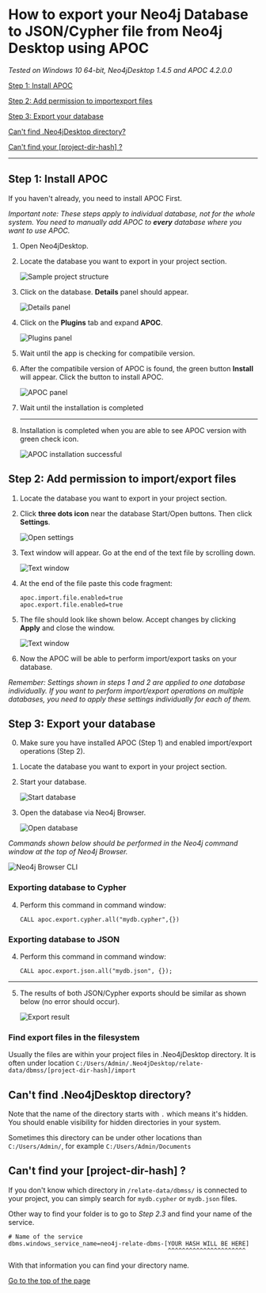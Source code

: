 # How to export your Neo4j Database to JSON/Cypher file from Neo4j Desktop using APOC

*Tested on Windows 10 64-bit, Neo4jDesktop 1.4.5 and APOC 4.2.0.0*

[Step 1: Install APOC](#step-1-install-apoc)

[Step 2: Add permission to importexport files](#step-2-add-permission-to-importexport-files)

[Step 3: Export your database](#step-3-export-your-database)

[Can't find .Neo4jDesktop directory?](#cant-find-neo4jdesktop-directory)

[Can't find your [project-dir-hash] ?](#cant-find-your-project-dir-hash)

***

## Step 1: Install APOC

If you haven't already, you need to install APOC First.

*Important note: These steps apply to individual database, not for the whole system. You need to manually add APOC to **every** database where you want to use APOC.*

1. Open Neo4jDesktop.
2. Locate the database you want to export in your project section.

   ![Sample project structure](./img/1_1.png "Sample project structure")
3. Click on the database. **Details** panel should appear.

   ![Details panel](./img/1_2.png "Details panel")
4. Click on the **Plugins** tab and expand **APOC**.

   ![Plugins panel](./img/1_3.png "Plugins panel")
5. Wait until the app is checking for compatibile version.
6. After the compatibile version of APOC is found, the green button **Install** will appear. Click the button to install APOC.

   ![APOC panel](./img/1_4.png "APOC panel")
7. Wait until the installation is completed
   ___ 
8. Installation is completed when you are able to see APOC version with green check icon.

   ![APOC installation successful](./img/1_5.png "APOC installation successful")


## Step 2: Add permission to import/export files

1. Locate the database you want to export in your project section.
2. Click **three dots icon** near the database Start/Open buttons. Then click **Settings**. 

   ![Open settings](./img/2_1.png "Open settings")
3. Text window will appear. Go at the end of the text file by scrolling down.

   ![Text window](./img/2_2.png "Text window")
4. At the end of the file paste this code fragment:
    ```
    apoc.import.file.enabled=true
    apoc.export.file.enabled=true
    ```
5. The file should look like shown below. Accept changes by clicking **Apply** and close the window.

   ![Text window](./img/2_3.png "Text window")
6. Now the APOC will be able to perform import/export tasks on your database. 

*Remember: Settings shown in steps 1 and 2 are applied to one database individually. If you want to perform import/export operations on multiple databases, you need to apply these settings individually for each of them.*

## Step 3: Export your database

0. Make sure you have installed APOC (Step 1) and enabled import/export operations (Step 2).
1. Locate the database you want to export in your project section.
2. Start your database.

    ![Start database](./img/3_1.png "Start database")
3. Open the database via Neo4j Browser.

   ![Open database](./img/3_2.png "Open database")

*Commands shown below should be performed in the Neo4j command window at the top of Neo4j Browser.*

![Neo4j Browser CLI](./img/3_3.png "Neo4j Browser CLI")

### Exporting database to Cypher

4. Perform this command in command window:
   ```cypher
   CALL apoc.export.cypher.all("mydb.cypher",{})
   ```

### Exporting database to JSON

4. Perform this command in command window:
   ```cypher
   CALL apoc.export.json.all("mydb.json", {});
   ```

---

5. The results of both JSON/Cypher exports should be similar as shown below (no error should occur).

   ![Export result](./img/3_4.png "Export result")

### Find export files in the filesystem

Usually the files are within your project files in .Neo4jDesktop directory.
It is often under location `C:/Users/Admin/.Neo4jDesktop/relate-data/dbmss/[project-dir-hash]/import`

## Can't find .Neo4jDesktop directory?

Note that the name of the directory starts with `.` which means it's hidden. You should enable visibility for hidden directories in your system.

Sometimes this directory can be under other locations than `C:/Users/Admin/`, for example `C:/Users/Admin/Documents`

## Can't find your [project-dir-hash] ?

If you don't know which directory in `/relate-data/dbmss/` is connected to your project, you can simply search for `mydb.cypher` or `mydb.json` files.

Other way to find your folder is to go to *Step 2.3* and find your name of the service.

```
# Name of the service
dbms.windows_service_name=neo4j-relate-dbms-[YOUR HASH WILL BE HERE]
                                             ^^^^^^^^^^^^^^^^^^^^^^
```

With that information you can find your directory name.


[Go to the top of the page](#how-to-export-your-neo4j-database-to-jsoncypher-file-from-neo4j-desktop-using-apoc)